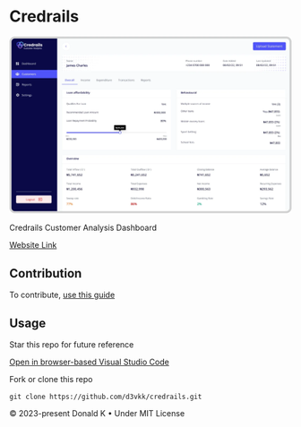 # Credrails

![Credrails Customer Analysis Design](https://github.com/d3vkk/credrails/blob/master/public/img/credrails-customer-analytics.webp)

Credrails Customer Analysis Dashboard

[Website Link](https://credrails.netlify.app)

## Contribution

To contribute, [use this guide](https://github.com/d3vkk/open-source/blob/master/CONTRIBUTING.md)

## Usage

Star this repo for future reference

[Open in browser-based Visual Studio Code](https://vscode.dev/github/d3vkk/credrails)

Fork or clone this repo
```
git clone https://github.com/d3vkk/credrails.git
```

© 2023-present Donald K • Under MIT License
